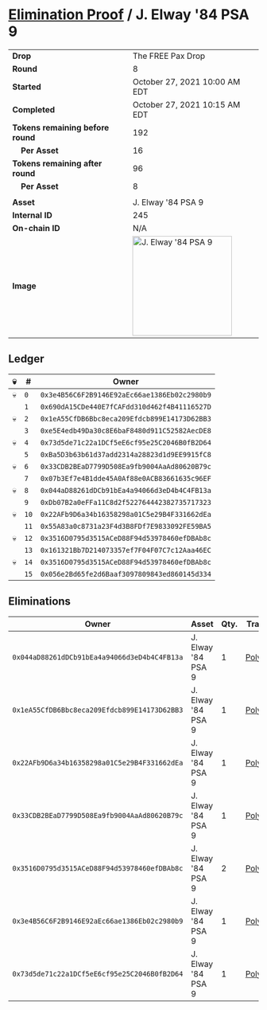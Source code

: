 # [Elimination Proof](./readme.md) / J. Elway &#039;84 PSA 9

|||
|---|---|
| **Drop** | The FREE Pax Drop |
| **Round** | 8 |
| **Started** | October 27, 2021 10:00 AM EDT |
| **Completed** | October 27, 2021 10:15 AM EDT |
| **Tokens remaining before round** | 192 |
| **&nbsp;&nbsp;&nbsp;&nbsp;Per Asset** | 16 |
| **Tokens remaining after round** | 96 |
| **&nbsp;&nbsp;&nbsp;&nbsp;Per Asset** | 8 |
| | |
| **Asset** | J. Elway &#039;84 PSA 9 |
| **Internal ID** | 245 |
| **On-chain ID** | N/A |
| **Image** | <img src="https://tcdn.blokpax.com/94aa4804-2e41-4f53-83e4-e76da2415ad9/2e55524dc2260adac0aa601fbd636c4098fbf2dc8093af38d37a94a930ff68fc.jpg" height="200" alt="J. Elway &#039;84 PSA 9" /> |

## Ledger

| 💀 | # | Owner |
| --- | --- | --- |
| 💀 | `0` | `0x3e4B56C6F2B9146E92aEc66ae1386Eb02c2980b9` |
|  | `1` | `0x690dA15CDe440E7fCAFdd310d462f4B41116527D` |
| 💀 | `2` | `0x1eA55CfDB6Bbc8eca209Efdcb899E14173D62BB3` |
|  | `3` | `0xe5E4edb49Da30c8E6baF8480d911C52582AecDE8` |
| 💀 | `4` | `0x73d5de71c22a1DCf5eE6cf95e25C2046B0fB2D64` |
|  | `5` | `0xBa5D3b63b61d37add2314a28823d1d9EE9915fC8` |
| 💀 | `6` | `0x33CDB2BEaD7799D508Ea9fb9004AaAd80620B79c` |
|  | `7` | `0x07b3Ef7e4B1dde45A0Af88e0ACB83661635c96EF` |
| 💀 | `8` | `0x044aD88261dDCb91bEa4a94066d3eD4b4C4FB13a` |
|  | `9` | `0xDb07B2a0eFFa11C8d2f522764442382735717323` |
| 💀 | `10` | `0x22AFb9D6a34b16358298a01C5e29B4F331662dEa` |
|  | `11` | `0x55A83a0c8731a23F4d3B8FDf7E9833092FE59BA5` |
| 💀 | `12` | `0x3516D0795d3515ACeD88F94d53978460efDBAb8c` |
|  | `13` | `0x161321Bb7D214073357ef7F04F07C7c12Aaa46EC` |
| 💀 | `14` | `0x3516D0795d3515ACeD88F94d53978460efDBAb8c` |
|  | `15` | `0x056e2Bd65fe2d6Baaf3097809843ed860145d334` |


## Eliminations

| Owner | Asset | Qty. | Transaction |
| --- | --- | --- | --- |
| `0x044aD88261dDCb91bEa4a94066d3eD4b4C4FB13a` | J. Elway '84 PSA 9 | 1 | [Polygonscan](https://polygonscan.com/tx/0xa351fa0643f805ee7d85b13a01d03e4e8bf58dee0fc3c916e972a0940349fce7) |
| `0x1eA55CfDB6Bbc8eca209Efdcb899E14173D62BB3` | J. Elway '84 PSA 9 | 1 | [Polygonscan](https://polygonscan.com/tx/0xcb361142d748438208fb014c37869b60719304a98012aca6937fceca944336b7) |
| `0x22AFb9D6a34b16358298a01C5e29B4F331662dEa` | J. Elway '84 PSA 9 | 1 | [Polygonscan](https://polygonscan.com/tx/0xa7505341e853c5dd6f1e8570249c50d48b5c09e587c14e6d566ed2baad7c8d50) |
| `0x33CDB2BEaD7799D508Ea9fb9004AaAd80620B79c` | J. Elway '84 PSA 9 | 1 | [Polygonscan](https://polygonscan.com/tx/0xf14bc409d6b8b496b0b0357d41cfa49466b2fb216b821e9c2c14f6234ab062b4) |
| `0x3516D0795d3515ACeD88F94d53978460efDBAb8c` | J. Elway '84 PSA 9 | 2 | [Polygonscan](https://polygonscan.com/tx/0xc06b2520ad087ab9b78606de8c2d1ee83e240158d075db94f78e0d59bbc29ebd) |
| `0x3e4B56C6F2B9146E92aEc66ae1386Eb02c2980b9` | J. Elway '84 PSA 9 | 1 | [Polygonscan](https://polygonscan.com/tx/0xde7d4e4dbcedf32f7da1a6f67a371caafb5587ee62b954e9731d42fa86e71d86) |
| `0x73d5de71c22a1DCf5eE6cf95e25C2046B0fB2D64` | J. Elway '84 PSA 9 | 1 | [Polygonscan](https://polygonscan.com/tx/0xc26729546eabb167a191ffa4945a96711776fdbb9c66c695b3d7e93d596a8d7e) |

